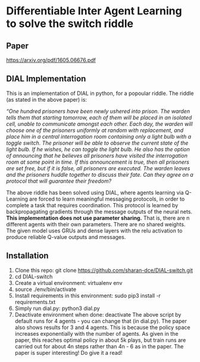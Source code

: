 # Differentiable Inter Agent Learning to solve the switch riddle

## Paper
https://arxiv.org/pdf/1605.06676.pdf

## DIAL Implementation
This is an implementation of DIAL in python, for a popoular riddle. 
The riddle (as stated in the above paper) is:

*“One hundred prisoners have been newly
ushered into prison. The warden tells them that starting
tomorrow, each of them will be placed in an isolated cell,
unable to communicate amongst each other. Each day,
the warden will choose one of the prisoners uniformly
at random with replacement, and place him in a central
interrogation room containing only a light bulb with a
toggle switch. The prisoner will be able to observe the
current state of the light bulb. If he wishes, he can toggle
the light bulb. He also has the option of announcing that he believes all prisoners have visited the
interrogation room at some point in time. If this announcement is true, then all prisoners are set free,
but if it is false, all prisoners are executed. The warden leaves and the prisoners huddle together to
discuss their fate. Can they agree on a protocol that will guarantee their freedom?*

The above riddle has been solved using DIAL, where agents learning via Q-Learning are forced to learn meaningful messaging protocols, in order to complete a task that requires coordination. This protocol is learned by backpropagating gradients through the message outputs of the neural nets. 
**This implementation does not use parameter sharing.** That is, there are n different agents with their own parameters. There are no shared weights. The given model uses GRUs and dense layers with the relu activation to produce reliable Q-value outputs and messages.

## Installation
1) Clone this repo: git clone https://github.com/sharan-dce/DIAL-switch.git
2) cd DIAL-switch
3) Create a virtual environment: virtualenv env
4) source ./env/bin/activate
5) Install requirements in this environment: sudo pip3 install -r requirements.txt
6) Simply run dial.py: python3 dial.py
7) Deactivate environment when done: deactivate
The above script by default runs for 4 agents - you can change that (in dial.py). The paper also shows results for 3 and 4 agents. This is because the policy space increases exponentially with the number of agents. 
As given in the paper, this reaches optimal policy in about 5k plays, but train runs are carried out for about 4n steps rather than 4n - 6 as in the paper. The paper is super interesting! Do give it a read!